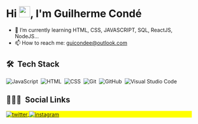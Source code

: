  <h1 align="left">Hi <img src="https://raw.githubusercontent.com/kaueMarques/kaueMarques/master/hi.gif" width="30px">, I'm Guilherme Condé</h1>
 

 
 
- 🌱 I’m currently learning HTML, CSS, JAVASCRIPT, SQL, ReactJS, NodeJS...
- 📫 How to reach me: guicondee@outlook.com
 
 
 ## 🛠 &nbsp;Tech Stack

![JavaScript](https://img.shields.io/badge/-JavaScript-05122A?style=flat&logo=javascript)&nbsp;
![HTML](https://img.shields.io/badge/-HTML-05122A?style=flat&logo=HTML5)&nbsp;
![CSS](https://img.shields.io/badge/-CSS-05122A?style=flat&logo=CSS3&logoColor=1572B6)&nbsp;
![Git](https://img.shields.io/badge/-Git-05122A?style=flat&logo=git)&nbsp;
![GitHub](https://img.shields.io/badge/-GitHub-05122A?style=flat&logo=github)&nbsp;
![Visual Studio Code](https://img.shields.io/badge/-Visual%20Studio%20Code-05122A?style=flat&logo=visual-studio-code&logoColor=007ACC)&nbsp;
 

## 👨🏽‍🦲 &nbsp;Social Links


<p align="left" style="background:yellow">
<a href="https://twitter.com/Guicomde" target="_blank">
  <img align="center" src="https://img.shields.io/badge/-GuilhermeCondé-05122A?style=flat&logo=twitter" alt="twitter"/>  
</a>
 
<a href="https://instagram.com/guicomdee" target="_blank">
 <img align="center" src="https://img.shields.io/badge/-GuilhermeCondé-05122A?style=flat&logo=instagram" alt="instagram"/>
</a>
 
</p>
